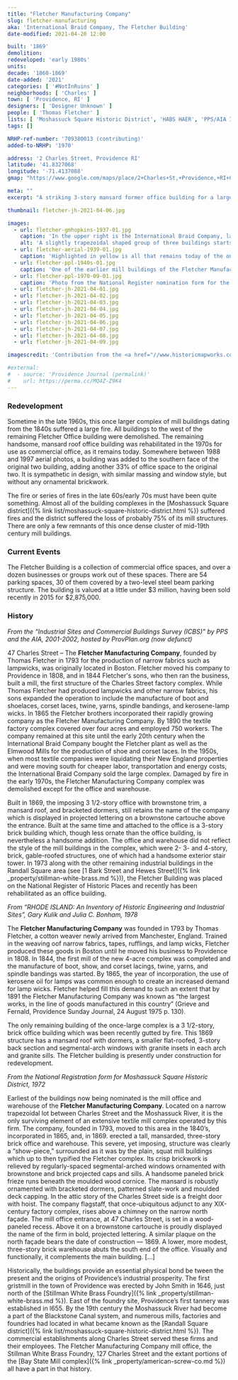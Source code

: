 ```yaml
---
title: "Fletcher Manufacturing Company"
slug: fletcher-manufacturing
aka: 'International Braid Company, The Fletcher Building'
date-modified: 2021-04-20 12:00

built: '1869'
demolition:
redeveloped: 'early 1980s'
units:
decade: '1860-1869'
date-added: '2021'
categories: [ '#NotInRuins' ]
neighborhoods: [ 'Charles' ]
town: [ 'Providence, RI' ]
designers: [ 'Designer Unknown' ]
people: [ 'Thomas Fletcher' ]
lists: [ 'Moshassuck Square Historic District', 'HABS HAER', 'PPS/AIA Industrial Commercial Buildings Survey', 'Inventory of Historic Engineering & Industrial Sites 1978' ]
tags: []

NRHP-ref-number: '709380013 (contributing)'
added-to-NRHP: '1970'

address: '2 Charles Street, Providence RI'
latitude: '41.8327068'
longitude: '-71.4137088'
gmap: "https://www.google.com/maps/place/2+Charles+St,+Providence,+RI+02904/@41.8327068,-71.4137088,17z/data=!3m1!4b1!4m5!3m4!1s0x89e445196792154d:0xe03d4863e65f0f29!8m2!3d41.8327068!4d-71.4115201"

meta: ""
excerpt: "A striking 3-story mansard former office building for a larger manufacturing complex of woven goods turned into various small office spaces"

thumbnail: fletcher-jh-2021-04-06.jpg

images:
  - url: fletcher-gmhopkins-1937-01.jpg
    caption: 'In the upper right is the International Braid Company, labelled in 1937 on these G.M. Hopkins cadastral map (this is a mash up of Plates 5 and 22). Notice how different the street and railroad pattern is around the site — Charles Street no longer passes by the West of the office building, but rather around the east side and north as Mill Street does.'
    alt: 'A slightly trapezoidal shaped group of three buildings starts narrow in the front, with the oldest building of red brick with rusticated brownstone details and a mansard roof of slate tiles with protruding dormer windows. Ornamental brickwork courses run under a wooden cornice. In the center of the west wall is a browstone cartouche displaying the name of the firm in pro­jected lettering. A similar plaque on the north façade bears the date of construction. A lower, more modest, three-story brick warehouse abuts the south end of the office which comple­ments the main building but is not nearly as ornate. Abutting the south end of that warehouse is a newer 1980s addition which is also complementary in design.'
  - url: fletcher-aerial-1939-01.jpg
    caption: 'Highlighted in yellow is all that remains today of the once sprawling Fletcher Manufacturing company complex. Aerial from the Providence Historical Aerial Viewer, 1939.'
  - url: fletcher-ppl-1940s-01.jpg
    caption: 'One of the earlier mill buildings of the Fletcher Manufacturing company, built 1866, demolished in the late 1960s after a fire. Photo is labelled as taken in the 1940s but we think it is probably older, likely the mid-1930s — Rhode Island Mills and Mill Villages Photograph Collection, Providence Public Library'
  - url: fletcher-ppl-1970-09-01.jpg
    caption: 'Photo from the National Register nomination form for the Moshassuck Square Historic District, September 1970, photographer unknown'
  - url: fletcher-jh-2021-04-01.jpg
  - url: fletcher-jh-2021-04-02.jpg
  - url: fletcher-jh-2021-04-03.jpg
  - url: fletcher-jh-2021-04-04.jpg
  - url: fletcher-jh-2021-04-05.jpg
  - url: fletcher-jh-2021-04-06.jpg
  - url: fletcher-jh-2021-04-07.jpg
  - url: fletcher-jh-2021-04-08.jpg
  - url: fletcher-jh-2021-04-09.jpg

imagescredit: 'Contribution from the <a href="//www.historicmapworks.com/Map/US/895462/Plate+005/Providence+1937/Rhode+Island/" target="_blank">Historic Mapworks</a>; Providence Historical Aerial Viewer; <a href="//provlibdigital.org/islandora/object/islandora%3A268" target="_blank">Rhode Island Mills and Mill Villages Photograph Collection</a>, Providence Public Library; and the National Register nomination form'

#external:
#  - source: 'Providence Journal (permalink)'
#    url: https://perma.cc/MQ4Z-Z9K4
---
```


### Redevelopment

Sometime in the late 1960s, this once larger complex of mill buildings dating from the 1840s suffered a large fire. All buildings to the west of the remaining Fletcher Office building were demolished. The remaining handsome, mansard roof office building was rehabilitated in the 1970s for use as commercial office, as it remains today. Somewhere between 1988 and 1997 aerial photos, a building was added to the southern face of the original two building, adding another 33% of office space to the original two. It is sympathetic in design, with similar massing and window style, but without any ornamental brickwork. 

The fire or series of fires in the late 60s/early 70s must have been quite something. Almost all of the building complexes in the [Moshassuck Square district]({% link list/moshassuck-square-historic-district.html %}) suffered fires and the district suffered the loss of probably 75% of its mill structures. There are only a few remnants of this once dense cluster of mid-19th century mill buildings. 


### Current Events

The Fletcher Building is a collection of commercial office spaces, and over a dozen businesses or groups work out of these spaces. There are 54 parking spaces, 30 of them covered by a two-level steel beam parking structure. The building is valued at a little under $3 million, having been sold recently in 2015 for $2,875,000. 


### History

_From the “Industrial Sites and Commercial Buildings Survey (ICBS)” by PPS and the AIA, 2001-2002, hosted by ProvPlan.org (now defunct)_

47 Charles Street – The **Fletcher Manufacturing Company**, founded by Thomas Fletcher in 1793 for the production of narrow fabrics such as lampwicks, was originally located in Boston. Fletcher moved his company to Providence in 1808, and in 1844 Fletcher's sons, who then ran the business, built a mill, the first structure of the Charles Street factory complex. While Thomas Fletcher had produced lampwicks and other narrow fabrics, his sons expanded the operation to include the manufacture of boot and shoelaces, corset laces, twine, yarns, spindle bandings, and kerosene-lamp wicks. In 1865 the Fletcher brothers incorporated their rapidly growing company as the Fletcher Manufacturing Company. By 1890 the textile factory complex covered over four acres and employed 750 workers. The company remained at this site until the early 20th century when the International Braid Company bought the Fletcher plant as well as the Elmwood Mills for the production of shoe and corset laces. In the 1950s, when most textile companies were liquidating their New England properties and were moving south for cheaper labor, transportation and energy costs, the International Braid Company sold the large complex. Damaged by fire in the early 1970s, the Fletcher Manufacturing Company complex was demolished except for the office and warehouse.

Built in 1869, the imposing 3 1/2-story office with brownstone trim, a mansard roof, and bracketed dormers, still retains the name of the company which is displayed in projected lettering on a brownstone cartouche above the entrance. Built at the same time and attached to the office is a 3-story brick building which, though less ornate than the office building, is nevertheless a handsome addition. The office and warehouse did not reflect the style of the mill buildings in the complex, which were 2- 3- and 4-story, brick, gable-roofed structures, one of which had a handsome exterior stair tower. In 1973 along with the other remaining industrial buildings in the Randall Square area (see [1 Bark Street and Hewes Street]({% link _property/stillman-white-brass.md %})), the Fletcher Building was placed on the National Register of Historic Places and recently has been rehabilitated as an office building.


_From “RHODE ISLAND: An Inventory of Historic Engineering and Industrial Sites”, Gary Kulik and Julia C. Bonham, 1978_

The **Fletcher Manufacturing Company** was founded in 1793 by Thomas Fletcher, a cotton weaver newly arrived from Manchester, England. Trained in the weaving oof narrow fabrics, tapes, rufflings, and lamp wicks, Fletcher produced these goods in Boston until he moved his business to Providence in 1808. In 1844, the first mill of the new 4-acre complex was completed and the manufacture of boot, show, and corset lacings, twine, yarns, and spindle bandings was started. By 1865, the year of incorporation, the use of kerosene oil for lamps was common enough to create an increased demand for lamp wicks. Fletcher helped fill this demand to such an extent that by 1891 the Fletcher Manufacturing Company was known as “the largest works, in the line of goods manufactured in this country” (Grieve and Fernald, Providence Sunday Journal, 24 August 1975 p. 130). 

The only remaining building of the once-large complex is a 3 1/2-story, brick office building which was been recently gutted by fire. This 1869 structure has a mansard roof with dormers, a smaller flat-roofed, 3-story back section and segmental-arch windows with granite insets in each arch and granite sills. The Fletcher building is presently under construction for redevelopment. 


_From the National Registration form for Moshassuck Square Historic District, 1972_

Earliest of the buildings now being nominated is the mill office and warehouse of the **Fletcher Manufacturing Company**. Located on a narrow trapezoidal lot between Charles Street and the Moshassuck River, it is the only surviving element of an extensive textile mill complex operated by this firm. The company, founded in 1793, moved to this area in the 1840’s, incorporated in 1865, and, in 1869. erected a tall, mansarded, three-story brick office and warehouse. This severe, yet imposing, structure was clearly a “show-piece,” surrounded as it was by the plain, squat mill buildings which up to then typified the Fletcher complex. Its crisp brickwork is relieved by regularly-spaced segmental-arched windows ornamented with brownstone and brick projected caps and sills. A handsome paneled brick frieze runs beneath the moulded wood cornice. The mansard is robustly ornamented with bracketed dormers, patterned slate-work and moulded deck capping. In the attic story of the Charles Street side is a freight door with hoist. The company flagstaff, that once-ubiquitous adjunct to any XlX-century factory complex, rises above a chimney on the narrow north façade. The mill office entrance, at 47 Charles Street, is set in a wood-paneled recess. Above it on a brownstone cartouche is proudly displayed the name of the firm in bold, pro­jected lettering. A similar plaque on the north façade bears the date of construction — 1869. A lower, more modest, three-story brick warehouse abuts the south end of the office. Visually and functionally, it comple­ments the main building. […]

Historically, the buildings provide an essential physical bond be­ tween the present and the origins of Providence’s industrial prosperity. The first gristmill in the town of Providence was erected by John Smith in 1646, just north of the [Stillman White Brass Foundry]({% link _property/stillman-white-brass.md %}). East of the foundry site, Providence’s first tannery was established in l655. By the 19th century the Moshassuck River had become a part of the Blackstone Canal system, and numerous mills, factories and foundries had located in what became known as the [Randall Square district]({% link list/moshassuck-square-historic-district.html %}). The commercial establishments along Charles Street served these firms and their employees. The Fletcher Manufacturing Company mill office, the Stillman White Brass Foundry, 127 Charles Street and the extant portions of the [Bay State Mill complex]({% link _property/american-screw-co.md %}) all have a part in that history.